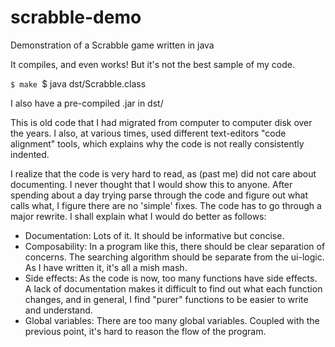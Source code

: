 # scrabble-demo

Demonstration of a Scrabble game written in java

It compiles, and even works! But it's not the best sample of my code.

`$ make
`$ java dst/Scrabble.class

I also have a pre-compiled .jar in dst/

This is old code that I had migrated from computer to computer disk over the years. I also, at various times, used different text-editors "code alignment" tools, which explains why the code is not really consistently indented.

I realize that the code is very hard to read, as (past me) did not care about documenting. I never thought that I would show this to anyone. After spending about a day trying parse through the code and figure out what calls what, I figure there are no 'simple' fixes. The code has to go through a major rewrite. I shall explain what I would do better as follows:

- Documentation: Lots of it. It should be informative but concise.
- Composability: In a program like this, there should be clear separation of concerns. The searching algorithm should be separate from the ui-logic. As I have written it, it's all a mish mash.
- Side effects: As the code is now, too many functions have side effects. A lack of documentation makes it difficult to find out what each function changes, and in general, I find "purer" functions to be easier to write and understand.
- Global variables: There are too many global variables. Coupled with the previous point, it's hard to reason the flow of the program.
